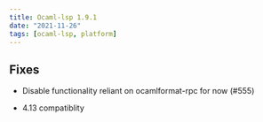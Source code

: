 ```yaml
---
title: Ocaml-lsp 1.9.1
date: "2021-11-26"
tags: [ocaml-lsp, platform]
---
```


## Fixes

- Disable functionality reliant on ocamlformat-rpc for now (#555)

- 4.13 compatiblity
